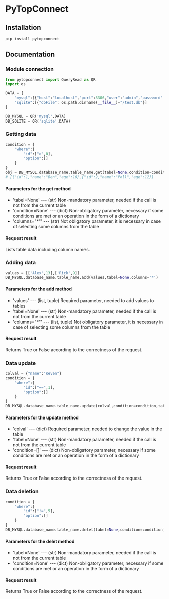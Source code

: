 # PyTopConnect

## Installation
```sh
pip install pytopconnect
```

## Documentation
### Module connection
```py
from pytopconnect import QueryRead as QR
import os

DATA = {
    "mysql":[{"host":"localhost","port":3306,"user":"admin","password":"root","database":""}],
    "sqlite":[{"dbFile": os.path.dirname(__file__)+"/test.db"}]
}

DB_MYSQL = QR('mysql',DATA)
DB_SQLITE = QR('sqlite',DATA)
```
### Getting data
```py
condition = {
    "where":{
        "id":[">",0],
        "option":[]
    }
}
obj = DB_MYSQL.database_name.table_name.get(tabel=None,condition=condition,columns="*")
# [{"id":1,"name":"Ben","age":10},{"id":2,"name":"Poll","age":12}]
```
#### Parameters for the get method
- 'tabel=None' --- (str) Non-mandatory parameter, needed if the call is not from the current table
- 'condition=None' --- (dict) Non-obligatory parameter, necessary if some conditions are met or an operation in the form of a dictionary
- 'columns="*"' --- (str) Not obligatory parameter, it is necessary in case of selecting some columns from the table
#### Request result
Lists table data including column names.
### Adding data
```py
values = [['Alex',13],['Rick',9]]
DB_MYSQL.database_name.table_name.add(values,tabel=None,columns='*')
```
#### Parameters for the add method
- 'values' --- (list, tuple) Required parameter, needed to add values to tables
- 'tabel=None' --- (str) Non-mandatory parameter, needed if the call is not from the current table
- 'columns="*"' --- (list, tuple) Not obligatory parameter, it is necessary in case of selecting some columns from the table
#### Request result
Returns True or False according to the correctness of the request.

### Data update
```py
colval = {"name":"Keven"}
condition = {
    "where":{
        "id":["==",1],
        "option":[]
    }
}
DB_MYSQL.database_name.table_name.update(colval,condition=condition,tabel=None)
```
#### Parameters for the update method
- 'colval' --- (dict) Required parameter, needed to change the value in the table
- 'tabel=None' --- (str) Non-mandatory parameter, needed if the call is not from the current table
- 'condition=[]' --- (dict) Non-obligatory parameter, necessary if some conditions are met or an operation in the form of a dictionary

#### Request result
Returns True or False according to the correctness of the request.

### Data deletion
```py
condition = {
    "where":{
        "id":["!=",5],
        "option":[]
    }
}
DB_MYSQL.database_name.table_name.delet(tabel=None,condition=condition)
```
#### Parameters for the delet method
- 'tabel=None' --- (str) Non-mandatory parameter, needed if the call is not from the current table
- 'condition=None' --- (dict) Non-obligatory parameter, necessary if some conditions are met or an operation in the form of a dictionary

#### Request result
Returns True or False according to the correctness of the request.